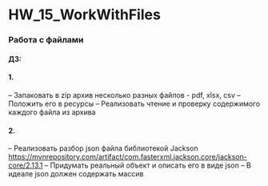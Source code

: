 # HW_15_WorkWithFiles
### Работа с файлами
#### ДЗ:
#### 1.
– Запаковать в zip архив несколько разных файлов - pdf, xlsx, csv 
– Положить его в ресурсы
– Реализовать чтение и проверку содержимого каждого файла из архива
#### 2.
– Реализовать разбор json файла библиотекой Jackson https://mvnrepository.com/artifact/com.fasterxml.jackson.core/jackson-core/2.13.1
– Придумать реальный объект и описать его в виде  json
– В идеале json должен содержать массив